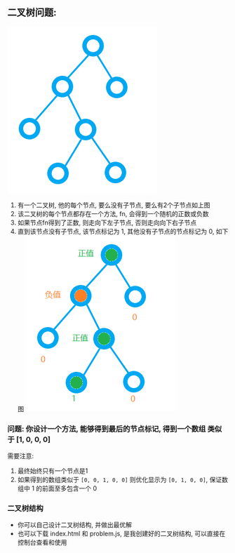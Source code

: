 ## 二叉树问题:
![](./3.png)
1. 有一个二叉树, 他的每个节点, 要么没有子节点, 要么有2个子节点如上图
2. 该二叉树的每个节点都存在一个方法, fn, 会得到一个随机的正数或负数
3. 如果节点fn得到了正数, 则走向下左子节点, 否则走向向下右子节点
4. 直到该节点没有子节点, 该节点标记为 1, 其他没有子节点的节点标记为 0, 如下图
![](./4.png)
### 问题: 你设计一个方法, 能够得到最后的节点标记, 得到一个数组 类似于 [1, 0, 0, 0]
需要注意: 
1. 最终始终只有一个节点是1
2. 如果得到的数组类似于 `[0, 0, 1, 0, 0]` 则优化显示为 `[0, 1, 0, 0]`, 保证数组中 1 的前面至多包含一个 0

### 二叉树结构
- 你可以自己设计二叉树结构, 并做出最优解
- 也可以下载 index.html 和 problem.js, 是我创建好的二叉树结构, 可以直接在控制台查看和使用
